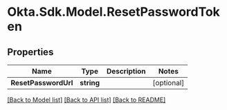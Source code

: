 # Okta.Sdk.Model.ResetPasswordToken
## Properties

Name | Type | Description | Notes
------------ | ------------- | ------------- | -------------
**ResetPasswordUrl** | **string** |  | [optional] 

[[Back to Model list]](../README.md#documentation-for-models) [[Back to API list]](../README.md#documentation-for-api-endpoints) [[Back to README]](../README.md)

